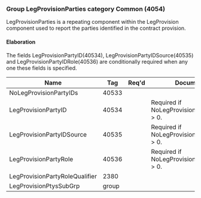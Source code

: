 ### Group LegProvisionParties category Common (4054)

LegProvisionParties is a repeating component within the LegProvision component used to report the parties identified in the contract provision.

#### Elaboration

The fields LegProvisionPartyID(40534), LegProvisionPartyIDSource(40535) and LegProvisionPartyIDRole(40536) are conditionally required when any one these fields is specified.

| Name                           | Tag   | Req'd | Documentation                                  |
|--------------------------------|-------|----------|------------------------------------------------|
| NoLegProvisionPartyIDs         | 40533 |       |                                                |
| LegProvisionPartyID            | 40534 |       | Required if NoLegProvisionPartyIDs(40533) > 0. |
| LegProvisionPartyIDSource      | 40535 |       | Required if NoLegProvisionPartyIDs(40533) > 0. |
| LegProvisionPartyRole          | 40536 |       | Required if NoLegProvisionPartyIDs(40533) > 0. |
| LegProvisionPartyRoleQualifier | 2380  |       |                                                |
| LegProvisionPtysSubGrp         | group |       |                                                |


